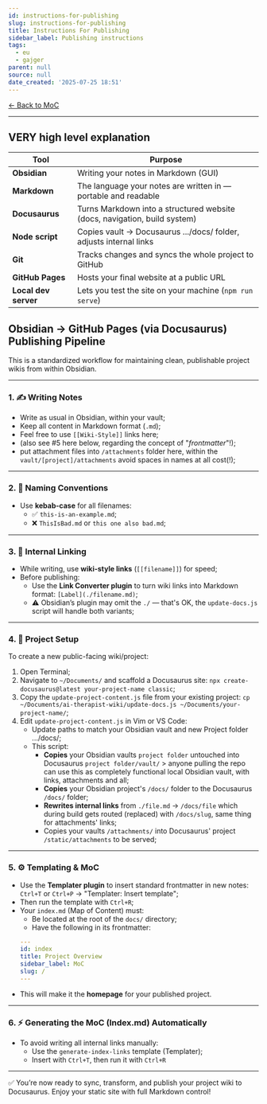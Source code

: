 ```yaml
---
id: instructions-for-publishing
slug: instructions-for-publishing
title: Instructions For Publishing
sidebar_label: Publishing instructions
tags:
  - eu
  - gajger
parent: null
source: null
date_created: '2025-07-25 18:51'
---
```

[← Back to MoC](/docs/)

---
## VERY high level explanation

| Tool                 | Purpose                                                                   |
| -------------------- | ------------------------------------------------------------------------- |
| **Obsidian**         | Writing your notes in Markdown (GUI)                                      |
| **Markdown**         | The language your notes are written in — portable and readable            |
| **Docusaurus**       | Turns Markdown into a structured website (docs, navigation, build system) |
| **Node script**      | Copies vault → Docusaurus .../docs/ folder, adjusts internal links        |
| **Git**              | Tracks changes and syncs the whole project to GitHub                      |
| **GitHub Pages**     | Hosts your final website at a public URL                                  |
| **Local dev server** | Lets you test the site on your machine (`npm run serve`)                  |

## Obsidian → GitHub Pages (via Docusaurus) Publishing Pipeline

This is a standardized workflow for maintaining clean, publishable project wikis from within Obsidian.

---
### 1. ✍️ Writing Notes

- Write as usual in Obsidian, within your vault;
- Keep all content in Markdown format (`.md`);
- Feel free to use `[[Wiki-Style]]` links here;
- (also see #5 here below, regarding the concept of "*frontmatter*"!);
- put attachment files into `/attachments` folder here, within the `vault/[project]/attachments` avoid spaces in names at all cost(!);

---
### 2. 🧱 Naming Conventions

- Use **kebab-case** for all filenames:
	- ✅ `this-is-an-example.md`;
	- ❌ `ThisIsBad.md` or `this one also bad.md`;

---
### 3. 🔗 Internal Linking

- While writing, use **wiki-style links** (`[[filename]]`) for speed;
- Before publishing:
	- Use the **Link Converter plugin** to turn wiki links into Markdown format: `[Label](./filename.md)`;
	- ⚠️ Obsidian’s plugin may omit the `./` — that's OK, the `update-docs.js` script will handle both variants;

---
### 4. 📂 Project Setup

To create a new public-facing wiki/project:

1. Open Terminal;
2. Navigate to `~/Documents/` and scaffold a Docusaurus site: `npx create-docusaurus@latest your-project-name classic`;
3. Copy the `update-project-content.js` file from your existing project: `cp ~/Documents/ai-therapist-wiki/update-docs.js ~/Documents/your-project-name/`;
4. Edit `update-project-content.js` in Vim or VS Code:
	- Update paths to match your Obsidian vault and new Project folder .../docs/;
	- This script:
	     - **Copies** your Obsidian vaults `project folder` untouched into Docusaurus `project folder/vault/` > anyone pulling the repo can use this as completely functional local Obsidian vault, with links, attachments and all;
	     - **Copies** your Obsidian project's `/docs/` folder to the Docusaurus `/docs/` folder;
	     - **Rewrites internal links** from `./file.md` → `/docs/file`  which during build gets routed (replaced) with `/docs/slug`, same thing for attachments' links;
	     - Copies your vaults `/attachments/` into Docusaurus' project `/static/attachments` to be served;

---
### 5. ⚙️ Templating & MoC

- Use the **Templater plugin** to insert standard frontmatter in new notes: `Ctrl+T` or `Ctrl+P` → "Templater: Insert template";
- Then run the template with `Ctrl+R`;
- Your `index.md` (Map of Content) must:
	- Be located at the root of the `docs/` directory;
	- Have the following in its frontmatter:
    ```yaml
    ---
    id: index
    title: Project Overview
    sidebar_label: MoC
    slug: /
    ---
    ```
- This will make it the **homepage** for your published project.

---
### 6. ⚡ Generating the MoC (Index.md) Automatically

- To avoid writing all internal links manually:
	- Use the `generate-index-links` template (Templater);
	- Insert with `Ctrl+T`, then run it with `Ctrl+R`

---
✅ You’re now ready to sync, transform, and publish your project wiki to Docusaurus. Enjoy your static site with full Markdown control!
